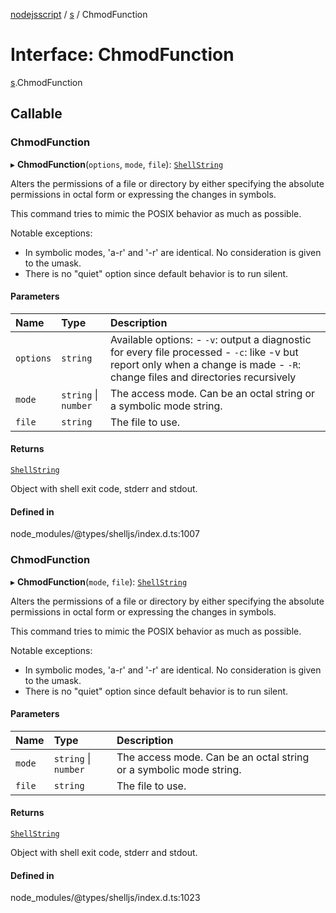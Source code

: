 [nodejsscript](../README.md) / [s](../modules/s.md) / ChmodFunction

# Interface: ChmodFunction

[s](../modules/s.md).ChmodFunction

## Callable

### ChmodFunction

▸ **ChmodFunction**(`options`, `mode`, `file`): [`ShellString`](../modules/s.md#shellstring)

Alters the permissions of a file or directory by either specifying the absolute
permissions in octal form or expressing the changes in symbols.

This command tries to mimic the POSIX behavior as much as possible.

Notable exceptions:
- In symbolic modes, 'a-r' and '-r' are identical. No consideration is given to the umask.
- There is no "quiet" option since default behavior is to run silent.

#### Parameters

| Name | Type | Description |
| :------ | :------ | :------ |
| `options` | `string` | Available options:        - `-v`: output a diagnostic for every file processed        - `-c`: like -v but report only when a change is made        - `-R`: change files and directories recursively |
| `mode` | `string` \| `number` | The access mode. Can be an octal string or a symbolic mode string. |
| `file` | `string` | The file to use. |

#### Returns

[`ShellString`](../modules/s.md#shellstring)

Object with shell exit code, stderr and stdout.

#### Defined in

node_modules/@types/shelljs/index.d.ts:1007

### ChmodFunction

▸ **ChmodFunction**(`mode`, `file`): [`ShellString`](../modules/s.md#shellstring)

Alters the permissions of a file or directory by either specifying the absolute
permissions in octal form or expressing the changes in symbols.

This command tries to mimic the POSIX behavior as much as possible.

Notable exceptions:
- In symbolic modes, 'a-r' and '-r' are identical. No consideration is given to the umask.
- There is no "quiet" option since default behavior is to run silent.

#### Parameters

| Name | Type | Description |
| :------ | :------ | :------ |
| `mode` | `string` \| `number` | The access mode. Can be an octal string or a symbolic mode string. |
| `file` | `string` | The file to use. |

#### Returns

[`ShellString`](../modules/s.md#shellstring)

Object with shell exit code, stderr and stdout.

#### Defined in

node_modules/@types/shelljs/index.d.ts:1023
